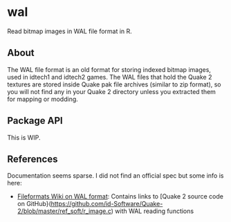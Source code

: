 # wal
Read bitmap images in WAL file format in R.

## About

The WAL file format is an old format for storing indexed bitmap images, used in idtech1 and idtech2 games. The WAL files that hold the Quake 2 textures are stored inside Quake pak file archives (similar to zip format), so you will not find any in your Quake 2 directory unless you extracted them for mapping or modding.

## Package API

This is WIP.

## References

Documentation seems sparse. I did not find an official spec but some info is here:

* [Fileformats Wiki on WAL format](http://fileformats.archiveteam.org/wiki/Quake_2_Texture): Contains links to [Quake 2 source code on GitHub}(https://github.com/id-Software/Quake-2/blob/master/ref_soft/r_image.c) with WAL reading functions
